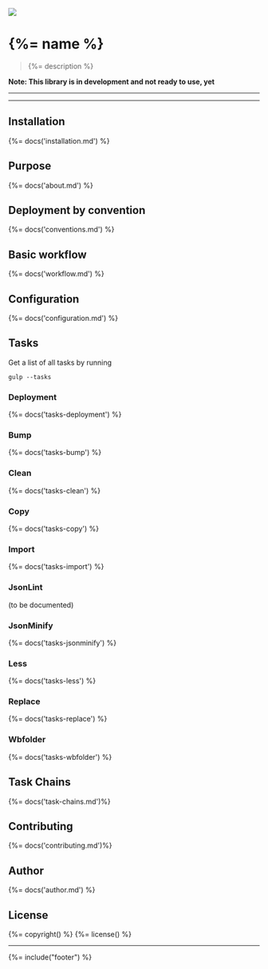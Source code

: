 [![](https://david-dm.org/stefanwalther/sense-go.png)](https://david-dm.org/stefanwalther/sense-go)

# {%= name %}

> {%= description %}

**Note: This library is in development and not ready to use, yet**

---

<!-- toc -->

---

## Installation
{%= docs('installation.md') %}

## Purpose
{%= docs('about.md') %}

## Deployment by convention
{%= docs('conventions.md') %}

## Basic workflow
{%= docs('workflow.md') %}

## Configuration
{%= docs('configuration.md') %}

## Tasks
Get a list of all tasks by running

```
gulp --tasks
```

### Deployment
{%= docs('tasks-deployment') %}


### Bump
{%= docs('tasks-bump') %}

### Clean
{%= docs('tasks-clean') %}

### Copy
{%= docs('tasks-copy') %}

### Import
{%= docs('tasks-import') %}

### JsonLint
(to be documented)

### JsonMinify
{%= docs('tasks-jsonminify') %}

### Less
{%= docs('tasks-less') %}

### Replace
{%= docs('tasks-replace') %}

### Wbfolder
{%= docs('tasks-wbfolder') %}

## Task Chains
{%= docs('task-chains.md')%}

## Contributing
{%= docs('contributing.md')%}

## Author
{%= docs('author.md') %}

## License
{%= copyright() %}
{%= license() %}

***

{%= include("footer") %}
